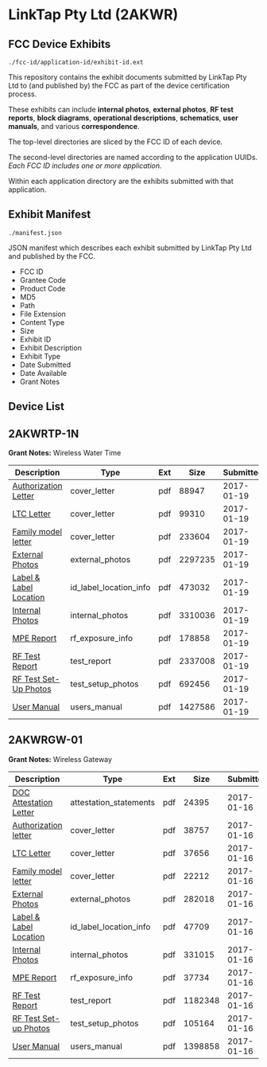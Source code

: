 # LinkTap Pty Ltd (2AKWR)
## FCC Device Exhibits

```
./fcc-id/application-id/exhibit-id.ext
```

This repository contains the exhibit documents submitted by LinkTap Pty Ltd to (and published by) the FCC as part of the device certification process.

These exhibits can include **internal photos**, **external photos**, **RF test reports**, **block diagrams**, **operational descriptions**, **schematics**, **user manuals**, and various **correspondence**.

The top-level directories are sliced by the FCC ID of each device.

The second-level directories are named according to the application UUIDs. *Each FCC ID includes one or more application.*

Within each application directory are the exhibits submitted with that application. 

## Exhibit Manifest

```
./manifest.json
```

JSON manifest which describes each exhibit submitted by LinkTap Pty Ltd and published by the FCC.

- FCC ID
- Grantee Code
- Product Code
- MD5
- Path
- File Extension
- Content Type
- Size
- Exhibit ID
- Exhibit Description
- Exhibit Type
- Date Submitted
- Date Available
- Grant Notes

## Device List
## 2AKWRTP-1N
**Grant Notes:** Wireless Water Time

| Description | Type | Ext | Size | Submitted | Available |
| ----------- | ---- | --- | ---- | --------- | --------- |
| [Authorization Letter](2AKWRTP-1N/5ed5be9edb6cc1dc15a48c929b54f36a/3265122.pdf) | cover_letter | pdf | 88947 | 2017-01-19 | 2017-01-20 |
| [LTC Letter](2AKWRTP-1N/5ed5be9edb6cc1dc15a48c929b54f36a/3265123.pdf) | cover_letter | pdf | 99310 | 2017-01-19 | 2017-01-20 |
| [Family model letter](2AKWRTP-1N/5ed5be9edb6cc1dc15a48c929b54f36a/3265124.pdf) | cover_letter | pdf | 233604 | 2017-01-19 | 2017-01-20 |
| [External Photos](2AKWRTP-1N/5ed5be9edb6cc1dc15a48c929b54f36a/3265125.pdf) | external_photos | pdf | 2297235 | 2017-01-19 | 2017-01-20 |
| [Label & Label Location](2AKWRTP-1N/5ed5be9edb6cc1dc15a48c929b54f36a/3265126.pdf) | id_label_location_info | pdf | 473032 | 2017-01-19 | 2017-01-20 |
| [Internal Photos](2AKWRTP-1N/5ed5be9edb6cc1dc15a48c929b54f36a/3265127.pdf) | internal_photos | pdf | 3310036 | 2017-01-19 | 2017-01-20 |
| [MPE Report](2AKWRTP-1N/5ed5be9edb6cc1dc15a48c929b54f36a/3265129.pdf) | rf_exposure_info | pdf | 178858 | 2017-01-19 | 2017-01-20 |
| [RF Test Report](2AKWRTP-1N/5ed5be9edb6cc1dc15a48c929b54f36a/3265131.pdf) | test_report | pdf | 2337008 | 2017-01-19 | 2017-01-20 |
| [RF Test Set-Up Photos](2AKWRTP-1N/5ed5be9edb6cc1dc15a48c929b54f36a/3265132.pdf) | test_setup_photos | pdf | 692456 | 2017-01-19 | 2017-01-20 |
| [User Manual](2AKWRTP-1N/5ed5be9edb6cc1dc15a48c929b54f36a/3265133.pdf) | users_manual | pdf | 1427586 | 2017-01-19 | 2017-01-20 |
## 2AKWRGW-01
**Grant Notes:** Wireless Gateway

| Description | Type | Ext | Size | Submitted | Available |
| ----------- | ---- | --- | ---- | --------- | --------- |
| [DOC Attestation Letter](2AKWRGW-01/e27bb84b9ec4db21a98c27b177a5e81d/3259567.pdf) | attestation_statements | pdf | 24395 | 2017-01-16 | 2017-01-16 |
| [Authorization letter](2AKWRGW-01/e27bb84b9ec4db21a98c27b177a5e81d/3259569.pdf) | cover_letter | pdf | 38757 | 2017-01-16 | 2017-01-16 |
| [LTC Letter](2AKWRGW-01/e27bb84b9ec4db21a98c27b177a5e81d/3259570.pdf) | cover_letter | pdf | 37656 | 2017-01-16 | 2017-01-16 |
| [Family model letter](2AKWRGW-01/e27bb84b9ec4db21a98c27b177a5e81d/3259571.pdf) | cover_letter | pdf | 22212 | 2017-01-16 | 2017-01-16 |
| [External Photos](2AKWRGW-01/e27bb84b9ec4db21a98c27b177a5e81d/3259572.pdf) | external_photos | pdf | 282018 | 2017-01-16 | 2017-01-16 |
| [Label & Label Location](2AKWRGW-01/e27bb84b9ec4db21a98c27b177a5e81d/3259573.pdf) | id_label_location_info | pdf | 47709 | 2017-01-16 | 2017-01-16 |
| [Internal Photos](2AKWRGW-01/e27bb84b9ec4db21a98c27b177a5e81d/3259574.pdf) | internal_photos | pdf | 331015 | 2017-01-16 | 2017-01-16 |
| [MPE Report](2AKWRGW-01/e27bb84b9ec4db21a98c27b177a5e81d/3259576.pdf) | rf_exposure_info | pdf | 37734 | 2017-01-16 | 2017-01-16 |
| [RF Test Report](2AKWRGW-01/e27bb84b9ec4db21a98c27b177a5e81d/3259579.pdf) | test_report | pdf | 1182348 | 2017-01-16 | 2017-01-16 |
| [RF Test Set-up Photos](2AKWRGW-01/e27bb84b9ec4db21a98c27b177a5e81d/3259580.pdf) | test_setup_photos | pdf | 105164 | 2017-01-16 | 2017-01-16 |
| [User Manual](2AKWRGW-01/e27bb84b9ec4db21a98c27b177a5e81d/3259578.pdf) | users_manual | pdf | 1398858 | 2017-01-16 | 2017-01-16 |
